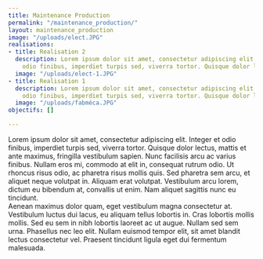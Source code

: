 ```yaml
---
title: Maintenance Production
permalink: "/maintenance_production/"
layout: maintenance_production
image: "/uploads/elect.JPG"
realisations:
- title: Realisation 2
  description: Lorem ipsum dolor sit amet, consectetur adipiscing elit. Integer et
    odio finibus, imperdiet turpis sed, viverra tortor. Quisque dolor lectus
  image: "/uploads/elect-1.JPG"
- title: Realisation 1
  description: Lorem ipsum dolor sit amet, consectetur adipiscing elit. Integer et
    odio finibus, imperdiet turpis sed, viverra tortor. Quisque dolor lectus
  image: "/uploads/fabméca.JPG"
objectifs: []

---
```

Lorem ipsum dolor sit amet, consectetur adipiscing elit. Integer et odio finibus, imperdiet turpis sed, viverra tortor. Quisque dolor lectus, mattis et ante maximus, fringilla vestibulum sapien. Nunc facilisis arcu ac varius finibus. Nullam eros mi, commodo at elit in, consequat rutrum odio. Ut rhoncus risus odio, ac pharetra risus mollis quis. Sed pharetra sem arcu, et aliquet neque volutpat in. Aliquam erat volutpat. Vestibulum arcu lorem, dictum eu bibendum at, convallis ut enim. Nam aliquet sagittis nunc eu tincidunt. <br>
Aenean maximus dolor quam, eget vestibulum magna consectetur at. Vestibulum luctus dui lacus, eu aliquam tellus lobortis in. Cras lobortis mollis mollis. Sed eu sem in nibh lobortis laoreet ac ut augue. Nullam sed sem urna. Phasellus nec leo elit. Nullam euismod tempor elit, sit amet blandit lectus consectetur vel. Praesent tincidunt ligula eget dui fermentum malesuada.